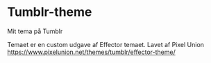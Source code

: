 Tumblr-theme
============

Mit tema på Tumblr

Temaet er en custom udgave af Effector temaet. Lavet af Pixel Union https://www.pixelunion.net/themes/tumblr/effector-theme/

